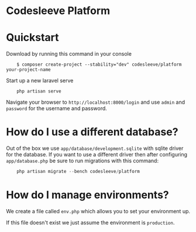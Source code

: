 Codesleeve Platform
========

# Quickstart

Download by running this command in your console

```
    $ composer create-project --stability="dev" codesleeve/platform your-project-name

```

Start up a new laravel serve

```
    php artisan serve
```

Navigate your browser to `http://localhost:8000/login` and use `admin` and `password` for the username and password.


# How do I use a different database?

Out of the box we use `app/database/development.sqlite` with sqlite driver for the database. If you want to use a different driver then after configuring `app/database.php` be sure to run migrations with this command:

```php
	php artisan migrate --bench codesleeve/platform
```

# How do I manage environments?

We create a file called `env.php` which allows you to set your environment up.

If this file doesn't exist we just assume the environment is `production`.